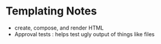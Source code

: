 # Templating Notes

- create, compose, and render HTML
- Approval tests : helps test ugly output of things like files